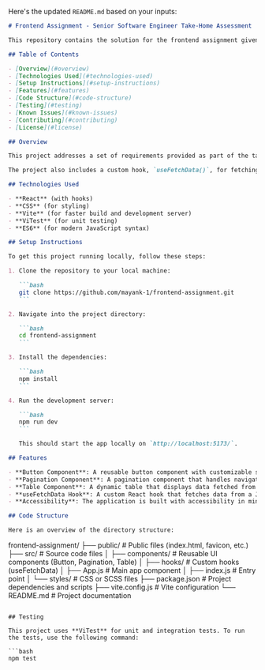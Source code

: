 Here's the updated `README.md` based on your inputs:

````markdown
# Frontend Assignment - Senior Software Engineer Take-Home Assessment

This repository contains the solution for the frontend assignment given as part of the Senior Software Engineer take-home assessment. The project demonstrates proficiency in frontend technologies with an emphasis on clean code, component design, accessibility, and testing.

## Table of Contents

- [Overview](#overview)
- [Technologies Used](#technologies-used)
- [Setup Instructions](#setup-instructions)
- [Features](#features)
- [Code Structure](#code-structure)
- [Testing](#testing)
- [Known Issues](#known-issues)
- [Contributing](#contributing)
- [License](#license)

## Overview

This project addresses a set of requirements provided as part of the take-home assessment. The solution showcases the ability to design reusable components, manage state effectively using React hooks, and ensure accessibility and performance. The primary features of the project include components like `Button`, `Pagination`, and `Table`, which are designed to be modular and reusable across the application.

The project also includes a custom hook, `useFetchData()`, for fetching data from a JSON file to populate the components dynamically.

## Technologies Used

- **React** (with hooks)
- **CSS** (for styling)
- **Vite** (for faster build and development server)
- **ViTest** (for unit testing)
- **ES6** (for modern JavaScript syntax)

## Setup Instructions

To get this project running locally, follow these steps:

1. Clone the repository to your local machine:

   ```bash
   git clone https://github.com/mayank-1/frontend-assignment.git
   ```

2. Navigate into the project directory:

   ```bash
   cd frontend-assignment
   ```

3. Install the dependencies:

   ```bash
   npm install
   ```

4. Run the development server:

   ```bash
   npm run dev
   ```

   This should start the app locally on `http://localhost:5173/`.

## Features

- **Button Component**: A reusable button component with customizable styles and actions.
- **Pagination Component**: A pagination component that handles navigation through large data sets.
- **Table Component**: A dynamic table that displays data fetched from a JSON file.
- **useFetchData Hook**: A custom React hook that fetches data from a JSON file and provides it to components.
- **Accessibility**: The application is built with accessibility in mind, ensuring proper semantic HTML, ARIA attributes, and keyboard navigability.

## Code Structure

Here is an overview of the directory structure:
````

frontend-assignment/
├── public/ # Public files (index.html, favicon, etc.)
├── src/ # Source code files
│ ├── components/ # Reusable UI components (Button, Pagination, Table)
│ ├── hooks/ # Custom hooks (useFetchData)
│ ├── App.js # Main app component
│ ├── index.js # Entry point
│ └── styles/ # CSS or SCSS files
├── package.json # Project dependencies and scripts
├── vite.config.js # Vite configuration
└── README.md # Project documentation

````

## Testing

This project uses **ViTest** for unit and integration tests. To run the tests, use the following command:

```bash
npm test
````

